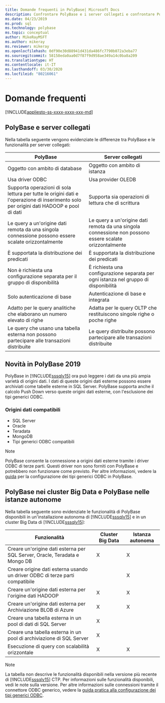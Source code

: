 ```yaml
---
title: Domande frequenti in PolyBase| Microsoft Docs
description: Confrontare PolyBase e i server collegati e confrontare PolyBase nei cluster di Big Data e PolyBase nelle istanze autonome. Vengono illustrate le novità in PolyBase 2019.
ms.date: 04/23/2019
ms.prod: sql
ms.technology: polybase
ms.topic: conceptual
author: MikeRayMSFT
ms.author: mikeray
ms.reviewer: mikeray
ms.openlocfilehash: 0df90e30d88941d431da486fc7790b072a3eba77
ms.sourcegitcommit: 58158eda0aa0d7f87f9d958ae349a14c0ba8a209
ms.translationtype: HT
ms.contentlocale: it-IT
ms.lasthandoff: 03/30/2020
ms.locfileid: "80216061"
---
```

# <a name="frequently-asked-questions"></a>Domande frequenti

[!INCLUDE[appliesto-ss-xxxx-xxxx-xxx-md](../../includes/appliesto-ss-xxxx-xxxx-xxx-md.md)]

## <a name="polybase-vs-linked-servers"></a>PolyBase e server collegati
Nella tabella seguente vengono evidenziate le differenze tra PolyBase e le funzionalità per server collegati:

|PolyBase | Server collegati|
|--------------------------|--------------------------|  
|Oggetto con ambito di database|Oggetto con ambito di istanza|
|Usa driver ODBC|Usa provider OLEDB|
|Supporta operazioni di sola lettura per tutte le origini dati e l'operazione di inserimento solo per origini dati HADOOP e pool di dati|Supporta sia operazioni di lettura che di scrittura|
|Le query a un'origine dati remota da una singola connessione possono essere scalate orizzontalmente |Le query a un'origine dati remota da una singola connessione non possono essere scalate orizzontalmente|
|È supportata la distribuzione dei predicati|È supportata la distribuzione dei predicati|
|Non è richiesta una configurazione separata per il gruppo di disponibilità|È richiesta una configurazione separata per ogni istanza nel gruppo di disponibilità|
|Solo autenticazione di base|Autenticazione di base e integrata|
|Adatto per le query analitiche che elaborano un numero elevato di righe|Adatta per le query OLTP che restituiscono singole righe o poche righe|
|Le query che usano una tabella esterna non possono partecipare alle transazioni distribuite|Le query distribuite possono partecipare alle transazioni distribuite|

## <a name="whats-new-in-polybase-2019"></a>Novità in PolyBase 2019 

PolyBase in [!INCLUDE[sssqlv15](../../includes/sssqlv15-md.md)] ora può leggere i dati da una più ampia varietà di origini dati. I dati di queste origini dati esterne possono essere archiviati come tabelle esterne in SQL Server. PolyBase supporta anche il calcolo Push Down verso queste origini dati esterne, con l'esclusione dei tipi generici ODBC.

### <a name="compatible-data-sources"></a>Origini dati compatibili

- SQL Server
- Oracle
- Teradata
- MongoDB
- Tipi generici ODBC compatibili
  
> [!NOTE]
> PolyBase consente la connessione a origini dati esterne tramite i driver ODBC di terze parti. Questi driver non sono forniti con PolyBase e potrebbero non funzionare come previsto. Per altre informazioni, vedere la [guida](../../relational-databases/polybase/polybase-configure-odbc-generic.md) per la configurazione dei tipi generici ODBC in PolyBase.  

## <a name="polybase-in-big-data-clusters-vs-polybase-in-stand-alone-instances"></a>PolyBase nei cluster Big Data e PolyBase nelle istanze autonome

Nella tabella seguente sono evidenziate le funzionalità di PolyBase disponibili in un'installazione autonoma di [!INCLUDE[sssqlv15](../../includes/sssqlv15-md.md)] e in un cluster Big Data di [!INCLUDE[sssqlv15](../../includes/sssqlv15-md.md)]:

|Funzionalità |Cluster Big Data|Istanza autonoma|
|--------------------------|--------------------------|---------|   
|Creare un'origine dati esterna per SQL Server, Oracle, Teradata e Mongo DB |X|X |
|Creare origine dati esterna usando un driver ODBC di terze parti compatibile | | X|
|Creare un'origine dati esterna per l'origine dati HADOOP | X| X|
|Creare un'origine dati esterna per Archiviazione BLOB di Azure | X| X|
|Creare una tabella esterna in un pool di dati di SQL Server | X| |
|Creare una tabella esterna in un pool di archiviazione di SQL Server | X| |
|Esecuzione di query con scalabilità orizzontale | X| X|

> [!NOTE]
>La tabella non descrive le funzionalità disponibili nella versione più recente di [!INCLUDE[sssqlv15](../../includes/sssqlv15-md.md)] CTP. Per informazioni sulle funzionalità disponibili, vedi le note sulla versione. Per altre informazioni sulle connessioni tramite il connettore ODBC generico, vedere la [guida pratica alla configurazione dei tipi generici ODBC](polybase-configure-odbc-generic.md).